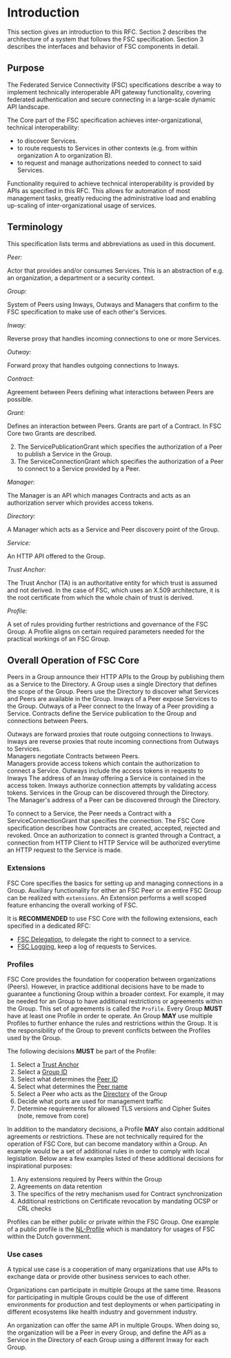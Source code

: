 # Introduction

This section gives an introduction to this RFC.
Section 2 describes the architecture of a system that follows the FSC specification.
Section 3 describes the interfaces and behavior of FSC components in detail.

## Purpose

The Federated Service Connectivity (FSC) specifications describe a way to implement technically interoperable API gateway functionality, covering federated authentication and secure connecting in a large-scale dynamic API landscape. 

The Core part of the FSC specification achieves inter-organizational, technical interoperability:

- to discover Services.
- to route requests to Services in other contexts (e.g. from within organization A to organization B).
- to request and manage authorizations needed to connect to said Services.

Functionality required to achieve technical interoperability is provided by APIs as specified in this RFC. This allows for automation of most management tasks, greatly reducing the administrative load and enabling up-scaling of inter-organizational usage of services.

## Terminology

This specification lists terms and abbreviations as used in this document.

*Peer:*

Actor that provides and/or consumes Services. This is an abstraction of e.g. an organization, a department or a security context.

*Group:*

System of Peers using Inways, Outways and Managers that confirm to the FSC specification to make use of each other's Services.

*Inway:*

Reverse proxy that handles incoming connections to one or more Services.

*Outway:*

Forward proxy that handles outgoing connections to Inways.

*Contract:*

Agreement between Peers defining what interactions between Peers are possible.

*Grant:*

Defines an interaction between Peers. Grants are part of a Contract. In FSC Core two Grants are described.

2. The ServicePublicationGrant which specifies the authorization of a Peer to publish a Service in the Group.
3. The ServiceConnectionGrant which specifies the authorization of a Peer to connect to a Service provided by a Peer.

*Manager:*

The Manager is an API which manages Contracts and acts as an authorization server which provides access tokens.

*Directory:*

A Manager which acts as a Service and Peer discovery point of the Group.

*Service:*

An HTTP API offered to the Group.

*Trust Anchor:*

The Trust Anchor (TA) is an authoritative entity for which trust is assumed and not derived. In the case of FSC, which uses an X.509 architecture, it is the root certificate from which the whole chain of trust is derived.

*Profile:* 

A set of rules providing further restrictions and governance of the FSC Group. A Profile aligns on certain required parameters needed for the practical workings of an FSC Group. 

## Overall Operation of FSC Core

Peers in a Group announce their HTTP APIs to the Group by publishing them as a Service to the Directory. A Group uses a single Directory that defines the scope of the Group. Peers use the Directory to discover what Services and Peers are available in the Group.
Inways of a Peer expose Services to the Group. 
Outways of a Peer connect to the Inway of a Peer providing a Service.
Contracts define the Service publication to the Group and connections between Peers.

Outways are forward proxies that route outgoing connections to Inways.  
Inways are reverse proxies that route incoming connections from Outways to Services.  
Managers negotiate Contracts between Peers.  
Managers provide access tokens which contain the authorization to connect a Service. 
Outways include the access tokens in requests to Inways
The address of an Inway offering a Service is contained in the access token. 
Inways authorize connection attempts by validating access tokens.
Services in the Group can be discovered through the Directory.  
The Manager's address of a Peer can be discovered through the Directory.  

To connect to a Service, the Peer needs a Contract with a ServiceConnectionGrant that specifies the connection. The FSC Core specification describes how Contracts are created, accepted, rejected and revoked. Once an authorization to connect is granted through a Contract, a connection from HTTP Client to HTTP Service will be authorized everytime an HTTP request to the Service is made.

### Extensions
FSC Core specifies the basics for setting up and managing connections in a Group.
Auxiliary functionality for either an FSC Peer or an entire FSC Group can be realized with `extensions`. An Extension performs a well scoped feature enhancing the overall working of FSC. 

It is **RECOMMENDED** to use FSC Core with the following extensions, each specified in a dedicated RFC:

- [FSC Delegation](../delegation/draft-fsc-delegation-00.html), to delegate the right to connect to a service.
- [FSC Logging](../logging/draft-fsc-logging-00.html), keep a log of requests to Services.

### Profiles
FSC Core provides the foundation for cooperation between organizations (Peers). However, in practice additional decisions have to be made to guarantee a functioning Group within a broader context.
For example, it may be needed for an Group to have additional restrictions or agreements within the Group. This set of agreements is called the `Profile`. Every Group **MUST** have at least one Profile in order te operate.
An Group **MAY** use multiple Profiles to further enhance the rules and restrictions within the Group. It is the responsibility of the Group to prevent conflicts between the Profiles used by the Group.

The following decisions **MUST** be part of the Profile:
1. Select a [Trust Anchor](#trust_anchor)
2. Select a [Group ID](#group_id)
3. Select what determines the [Peer ID](#peer_id)
4. Select what determines the [Peer name](#peer_name)
5. Select a Peer who acts as the [Directory](#directory) of the Group
6. Decide what ports are used for management traffic
7. Determine requirements for allowed TLS versions and Cipher Suites (note, remove from core)

In addition to the mandatory decisions, a Profile **MAY** also contain additional agreements or restrictions. These are not technically required for the operation of FSC Core, but can become mandatory within a Group. An example would be a set of additional rules in order to comply with local legislation.
Below are a few examples listed of these additional decisions for inspirational purposes:
1. Any extensions required by Peers within the Group
2. Agreements on data retention
3. The specifics of the retry mechanism used for Contract synchronization
4. Additional restrictions on Certificate revocation by mandating OCSP or CRL checks

Profiles can be either public or private within the FSC Group. One example of a public profile is the [NL-Profile](https://gitdocumentatie.logius.nl/publicatie/dk/restapi/) which is mandatory for usages of FSC within the Dutch government.

### Use cases

A typical use case is a cooperation of many organizations that use APIs to exchange data or provide other business services to each other.

Organizations can participate in multiple Groups at the same time. 
Reasons for participating in multiple Groups could be the use of different environments for production and test deployments or when participating in different ecosystems like health industry and government industry.

An organization can offer the same API in multiple Groups. When doing so, the organization will be a Peer in every Group, and define the API as a Service in the Directory of each Group using a different Inway for each Group.

